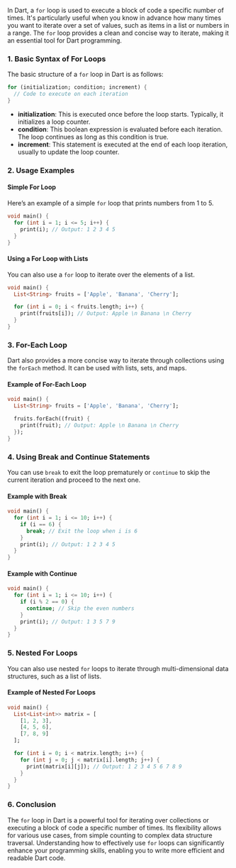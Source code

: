 In Dart, a `for` loop is used to execute a block of code a specific number of times. It's particularly useful when you know in advance how many times you want to iterate over a set of values, such as items in a list or numbers in a range. The `for` loop provides a clean and concise way to iterate, making it an essential tool for Dart programming.

### 1. **Basic Syntax of For Loops**

The basic structure of a `for` loop in Dart is as follows:

```dart
for (initialization; condition; increment) {
  // Code to execute on each iteration
}
```

- **initialization**: This is executed once before the loop starts. Typically, it initializes a loop counter.
- **condition**: This boolean expression is evaluated before each iteration. The loop continues as long as this condition is true.
- **increment**: This statement is executed at the end of each loop iteration, usually to update the loop counter.

### 2. **Usage Examples**

#### Simple For Loop

Here’s an example of a simple `for` loop that prints numbers from 1 to 5.

```dart
void main() {
  for (int i = 1; i <= 5; i++) {
    print(i); // Output: 1 2 3 4 5
  }
}
```

#### Using a For Loop with Lists

You can also use a `for` loop to iterate over the elements of a list.

```dart
void main() {
  List<String> fruits = ['Apple', 'Banana', 'Cherry'];

  for (int i = 0; i < fruits.length; i++) {
    print(fruits[i]); // Output: Apple \n Banana \n Cherry
  }
}
```

### 3. **For-Each Loop**

Dart also provides a more concise way to iterate through collections using the `forEach` method. It can be used with lists, sets, and maps.

#### Example of For-Each Loop

```dart
void main() {
  List<String> fruits = ['Apple', 'Banana', 'Cherry'];

  fruits.forEach((fruit) {
    print(fruit); // Output: Apple \n Banana \n Cherry
  });
}
```

### 4. **Using Break and Continue Statements**

You can use `break` to exit the loop prematurely or `continue` to skip the current iteration and proceed to the next one.

#### Example with Break

```dart
void main() {
  for (int i = 1; i <= 10; i++) {
    if (i == 6) {
      break; // Exit the loop when i is 6
    }
    print(i); // Output: 1 2 3 4 5
  }
}
```

#### Example with Continue

```dart
void main() {
  for (int i = 1; i <= 10; i++) {
    if (i % 2 == 0) {
      continue; // Skip the even numbers
    }
    print(i); // Output: 1 3 5 7 9
  }
}
```

### 5. **Nested For Loops**

You can also use nested `for` loops to iterate through multi-dimensional data structures, such as a list of lists.

#### Example of Nested For Loops

```dart
void main() {
  List<List<int>> matrix = [
    [1, 2, 3],
    [4, 5, 6],
    [7, 8, 9]
  ];

  for (int i = 0; i < matrix.length; i++) {
    for (int j = 0; j < matrix[i].length; j++) {
      print(matrix[i][j]); // Output: 1 2 3 4 5 6 7 8 9
    }
  }
}
```

### 6. **Conclusion**

The `for` loop in Dart is a powerful tool for iterating over collections or executing a block of code a specific number of times. Its flexibility allows for various use cases, from simple counting to complex data structure traversal. Understanding how to effectively use `for` loops can significantly enhance your programming skills, enabling you to write more efficient and readable Dart code.
